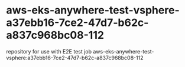 # aws-eks-anywhere-test-vsphere-a37ebb16-7ce2-47d7-b62c-a837c968bc08-112
repository for use with E2E test job aws-eks-anywhere-test-vsphere:a37ebb16-7ce2-47d7-b62c-a837c968bc08-112
